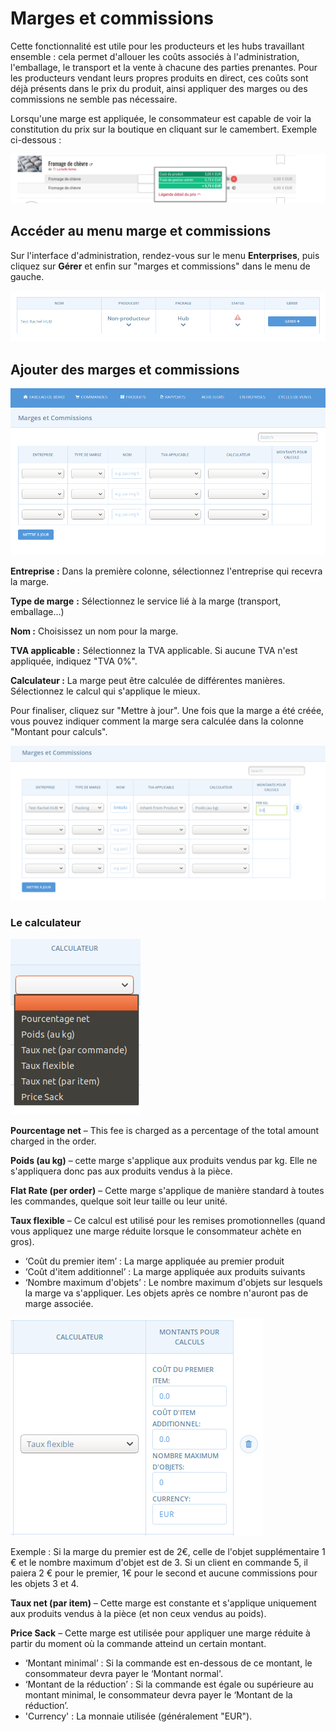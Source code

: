 # Marges et commissions

Cette fonctionnalité est utile pour les producteurs et les hubs travaillant ensemble : cela permet d'allouer les coûts associés à l'administration, l'emballage, le transport et la vente à chacune des parties prenantes. Pour les producteurs vendant leurs propres produits en direct, ces coûts sont déjà présents dans le prix du produit, ainsi appliquer des marges ou des commissions ne semble pas nécessaire.

Lorsqu'une marge est appliquée, le consommateur est capable de voir la constitution du prix sur la boutique en cliquant sur le camembert. Exemple ci-dessous :

![](../../.gitbook/assets/image%20%2822%29.png)

## Accéder au menu marge et commissions

Sur l'interface d'administration, rendez-vous sur le menu **Enterprises**, puis cliquez sur **Gérer** et enfin sur "marges et commissions" dans le menu de gauche.

![](../../.gitbook/assets/image%20%287%29.png)

## Ajouter des marges et commissions

![](../../.gitbook/assets/image%20%2877%29.png)

**Entreprise :** Dans la première colonne, sélectionnez l'entreprise qui recevra la marge.

**Type de marge** **:** Sélectionnez le service lié à la marge \(transport, emballage...\)

**Nom :** Choisissez un nom pour la marge.

**TVA applicable :** Sélectionnez la TVA applicable. Si aucune TVA n'est appliquée, indiquez "TVA 0%".

**Calculateur :** La marge peut être calculée de différentes manières. Sélectionnez le calcul qui s'applique le mieux.

Pour finaliser, cliquez sur "Mettre à jour". Une fois que la marge a été créée, vous pouvez indiquer comment la marge sera calculée dans la colonne "Montant pour calculs".

![](../../.gitbook/assets/image%20%2836%29.png)

### Le calculateur

![](../../.gitbook/assets/image%20%2857%29.png)

**Pourcentage net** – This fee is charged as a percentage of the total amount charged in the order.

**Poids \(au kg\)** – cette marge s'applique aux produits vendus par kg. Elle ne s'appliquera donc pas aux produits vendus à la pièce.

**Flat Rate \(per order\)** – Cette marge s'applique de manière standard à toutes les commandes, quelque soit leur taille ou leur unité.

**Taux flexible** – Ce calcul est utilisé pour les remises promotionnelles \(quand vous appliquez une marge réduite lorsque le consommateur achète en gros\).

* ‘Coût du premier item’ : La marge appliquée au premier produit
* ‘Coût d'item additionnel’ : La marge appliquée aux produits suivants
* ‘Nombre maximum d'objets’ : Le nombre maximum d'objets sur lesquels la marge va s'appliquer. Les objets après ce nombre n'auront pas de marge associée.

![](../../.gitbook/assets/image%20%2810%29.png)

Exemple :  Si la marge du premier est de 2€, celle de l'objet supplémentaire 1 € et le nombre maximum d'objet est de 3. Si un client en commande 5, il paiera 2 € pour le premier, 1€ pour le second et aucune commissions pour les objets 3 et 4.

**Taux net \(par item\)** – Cette marge est constante et s'applique uniquement aux produits vendus à la pièce \(et non ceux vendus au poids\).

**Price Sack** – Cette marge est utilisée pour appliquer une marge réduite à partir du moment où la commande atteind un certain montant.

* ‘Montant minimal’ : Si la commande est en-dessous de ce montant, le consommateur devra payer le ‘Montant normal'.
* ‘Montant de la réduction’ : Si la commande est égale ou supérieure au montant minimal, le consommateur devra payer le ‘Montant de la réduction’.
* 'Currency' : La monnaie utilisée \(généralement "EUR"\).



